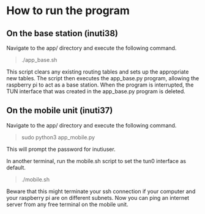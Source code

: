 # How to run the program

## On the base station (inuti38)
Navigate to the app/ directory and execute the following command.

> ./app_base.sh

This script clears any existing routing tables and sets up the appropriate new tables. 
The script then executes the app_base.py program, allowing the raspberry pi to act as a base station.
When the program is interrupted, the TUN interface that was created in the app_base.py program is deleted.

## On the mobile unit (inuti37)

Navigate to the app/ directory and execute the following command.

> sudo python3 app_mobile.py

This will prompt the password for inutiuser.

In another terminal, run the mobile.sh script to set the tun0 interface as default.

> ./mobile.sh

Beware that this might terminate your ssh connection if your computer and your raspberry pi are on different subnets.
Now you can ping an internet server from any free terminal on the mobile unit.
